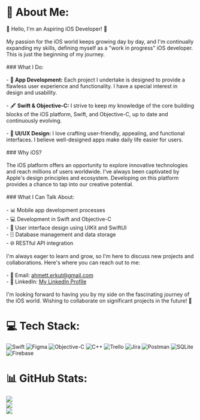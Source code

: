 # 💫 About Me:
👋 Hello, I'm an Aspiring iOS Developer! 🚀<br><br>My passion for the iOS world keeps growing day by day, and I'm continually expanding my skills, defining myself as a "work in progress" iOS developer. This is just the beginning of my journey.<br><br>### What I Do:<br><br>- 📱 **App Development:** Each project I undertake is designed to provide a flawless user experience and functionality. I have a special interest in design and usability.<br><br>- 🖋️ **Swift & Objective-C:** I strive to keep my knowledge of the core building blocks of the iOS platform, Swift, and Objective-C, up to date and continuously evolving.<br><br>- 🎨 **UI/UX Design:** I love crafting user-friendly, appealing, and functional interfaces. I believe well-designed apps make daily life easier for users.<br><br>### Why iOS?<br><br>The iOS platform offers an opportunity to explore innovative technologies and reach millions of users worldwide. I've always been captivated by Apple's design principles and ecosystem. Developing on this platform provides a chance to tap into our creative potential.<br><br>### What I Can Talk About:<br><br>- 📊 Mobile app development processes<br>- 💻 Development in Swift and Objective-C<br>- 📲 User interface design using UIKit and SwiftUI<br>- 🗄️ Database management and data storage<br>- 🌐 RESTful API integration<br><br>I'm always eager to learn and grow, so I'm here to discuss new projects and collaborations. Here's where you can reach out to me:<br><br>- 📧 Email: [ahmett.erkut@gmail.com](mailto:ahmett.erkut@gmail.com)<br>- 💼 LinkedIn: [My LinkedIn Profile](https://www.linkedin.com/in/ahmett-erkut)<br><br>I'm looking forward to having you by my side on the fascinating journey of the iOS world. Wishing to collaborate on significant projects in the future! 📱


# 💻 Tech Stack:
![Swift](https://img.shields.io/badge/swift-F54A2A?style=for-the-badge&logo=swift&logoColor=white) ![Figma](https://img.shields.io/badge/figma-%23F24E1E.svg?style=for-the-badge&logo=figma&logoColor=white) ![Objective-C](https://img.shields.io/badge/OBJECTIVE--C-%233A95E3.svg?style=for-the-badge&logo=apple&logoColor=white) ![C++](https://img.shields.io/badge/c++-%2300599C.svg?style=for-the-badge&logo=c%2B%2B&logoColor=white) ![Trello](https://img.shields.io/badge/Trello-%23026AA7.svg?style=for-the-badge&logo=Trello&logoColor=white) ![Jira](https://img.shields.io/badge/jira-%230A0FFF.svg?style=for-the-badge&logo=jira&logoColor=white) ![Postman](https://img.shields.io/badge/Postman-FF6C37?style=for-the-badge&logo=postman&logoColor=white) ![SQLite](https://img.shields.io/badge/sqlite-%2307405e.svg?style=for-the-badge&logo=sqlite&logoColor=white) ![Firebase](https://img.shields.io/badge/Firebase-039BE5?style=for-the-badge&logo=Firebase&logoColor=white)
# 📊 GitHub Stats:
![](https://github-readme-stats.vercel.app/api?username=erkutahmet&theme=swift&hide_border=false&include_all_commits=false&count_private=false)<br/>
![](https://github-readme-streak-stats.herokuapp.com/?user=erkutahmet&theme=swift&hide_border=false)<br/>
![](https://github-readme-stats.vercel.app/api/top-langs/?username=erkutahmet&theme=swift&hide_border=false&include_all_commits=false&count_private=false&layout=compact)
